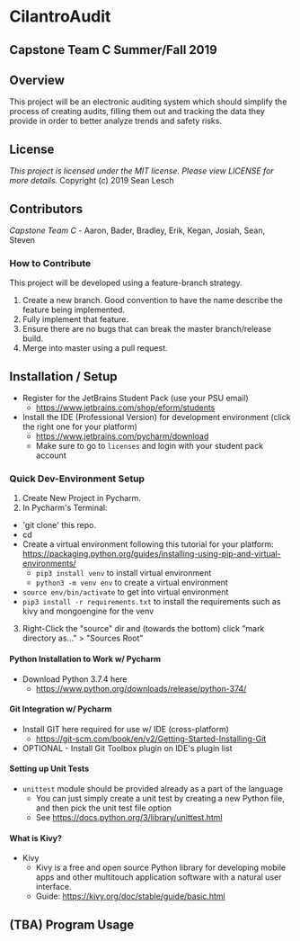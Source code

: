 # CilantroAudit
Capstone Team C Summer/Fall 2019
---
## Overview

This project will be an electronic auditing system which should simplify the process of creating audits, filling them out and tracking the data they provide in order to better analyze trends and safety risks.

## License

*This project is licensed under the MIT license. Please view LICENSE for more details.*
Copyright (c) 2019 Sean Lesch

## Contributors

*Capstone Team C* - Aaron, Bader, Bradley, Erik, Kegan, Josiah, Sean, Steven

### How to Contribute

This project will be developed using a feature-branch strategy.
1. Create a new branch. Good convention to have the name describe the feature being implemented.
2. Fully implement that feature.
3. Ensure there are no bugs that can break the master branch/release build.
4. Merge into master using a pull request.

## Installation / Setup

- Register for the JetBrains Student Pack (use your PSU email)
  - https://www.jetbrains.com/shop/eform/students
- Install the IDE (Professional Version) for development environment (click the right one for your platform)
  - https://www.jetbrains.com/pycharm/download
  - Make sure to go to `licenses` and login with your student pack account

### Quick Dev-Environment Setup
1. Create New Project in Pycharm.
2. In Pycharm's Terminal: 
  - 'git clone' this repo.
  - cd <repo>
  - Create a virtual environment following this tutorial for your platform: https://packaging.python.org/guides/installing-using-pip-and-virtual-environments/
    - `pip3 install venv` to install virtual environment
    - `python3 -m venv env` to create a virtual environment
  - `source env/bin/activate` to get into virtual environment
  - `pip3 install -r requirements.txt` to install the requirements such as kivy and mongoengine for the venv
3. Right-Click the "source" dir and (towards the bottom) click "mark directory as..." > "Sources Root"

#### Python Installation to Work w/ Pycharm
- Download Python 3.7.4 here
  - https://www.python.org/downloads/release/python-374/
    
#### Git Integration w/ Pycharm
- Install GIT here required for use w/ IDE (cross-platform)
  - https://git-scm.com/book/en/v2/Getting-Started-Installing-Git
- OPTIONAL - Install Git Toolbox plugin on IDE's plugin list

#### Setting up Unit Tests
- `unittest` module should be provided already as a part of the language
  - You can just simply create a unit test by creating a new Python file, and then pick the unit test file option
  - See https://docs.python.org/3/library/unittest.html
    
#### What is Kivy?
- Kivy
  - Kivy is a free and open source Python library for developing mobile apps and other multitouch application software with a natural user interface.
  - Guide: https://kivy.org/doc/stable/guide/basic.html

## (TBA) Program Usage
